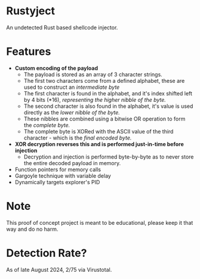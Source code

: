 # Rustyject
An undetected Rust based shellcode injector. 

# Features
- **Custom encoding of the payload**
  - The payload is stored as an array of 3 character strings.
  - The first two characters come from a defined alphabet, these are used to construct an *intermediate byte*
  - The first character is found in the alphabet, and it's index shifted left by 4 bits (*16), *representing the higher nibble of the byte.*
  - The second character is also found in the alphabet, it's value is used directly as the *lower nibble of the byte.*
  - These nibbles are combined using a bitwise OR operation to form the *complete byte.*
  - The complete byte is XORed with the ASCII value of the third character - which is the *final encoded byte.*
- **XOR decryption reverses this and is performed just-in-time before injection**
  - Decryption and injection is performed byte-by-byte as to never store the entire decoded payload in memory.
- Function pointers for memory calls
- Gargoyle technique with variable delay
- Dynamically targets explorer's PID

# Note
This proof of concept project is meant to be educational, please keep it that way and do no harm.

# Detection Rate?
As of late August 2024, 2/75 via Virustotal.
